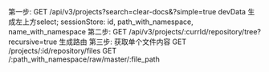第一步:
GET /api/v3/projects?search=clear-docs&?simple=true
devData
生成左上方select;
sessionStore: id, path_with_namespace,
name_with_namespace
第二步:
GET /api/v3/projects/:currId/repository/tree?recursive=true
生成路由
第三步:
获取单个文件内容
GET /projects/:id/repository/files
GET /:path_with_namespace/raw/master/:file_path
